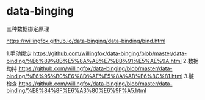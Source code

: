 # data-binging
三种数据绑定原理

https://willingfox.github.io/data-binging/data-binding/bind.html

1.手动绑定
https://github.com/willingfox/data-binging/blob/master/data-binding/%E6%89%8B%E5%8A%A8%E7%BB%91%E5%AE%9A.html
2.数据劫持
https://github.com/willingfox/data-binging/blob/master/data-binding/%E6%95%B0%E6%8D%AE%E5%8A%AB%E6%8C%81.html
3.脏检查
https://github.com/willingfox/data-binging/blob/master/data-binding/%E8%84%8F%E6%A3%80%E6%9F%A5.html

